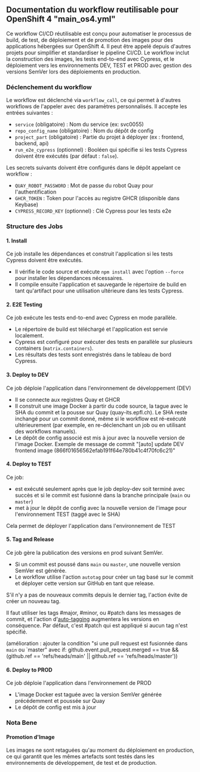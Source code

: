 ## Documentation du workflow reutilisable pour OpenShift 4 "main_os4.yml"

Ce workflow CI/CD réutilisable est conçu pour automatiser le processus de build, de test, de déploiement et de promotion des images pour des applications hébergées sur OpenShift 4. Il peut être appelé depuis d'autres projets pour simplifier et standardiser le pipeline CI/CD. Le workflow inclut la construction des images, les tests end-to-end avec Cypress, et le déploiement vers les environnements DEV, TEST et PROD avec gestion des versions SemVer lors des déploiements en production.

### Déclenchement du workflow

Le workflow est déclenché via `workflow_call`, ce qui permet à d'autres workflows de l'appeler avec des paramètres personnalisés. Il accepte les entrées suivantes :

- `service` (obligatoire) : Nom du service (ex: svc0055)
- `repo_config_name` (obligatoire) : Nom du dépôt de config
- `project_part` (obligatoire) : Partie du projet à déployer (ex : frontend, backend, api)
- `run_e2e_cypress` (optionnel) : Booléen qui spécifie si les tests Cypress doivent être exécutés (par défaut : `false`).

Les secrets suivants doivent être configurés dans le dépôt appelant ce workflow :

- `QUAY_ROBOT_PASSWORD` : Mot de passe du robot Quay pour l'authentification
- `GHCR_TOKEN` : Token pour l'accès au registre GHCR (disponible dans Keybase)
- `CYPRESS_RECORD_KEY` (optionnel) : Clé Cypress pour les tests e2e

### Structure des Jobs

#### 1. **Install**
Ce job installe les dépendances et construit l'application si les tests Cypress doivent être exécutés.

- Il vérifie le code source et exécute `npm install` avec l'option `--force` pour installer les dépendances nécessaires.
- Il compile ensuite l'application et sauvegarde le répertoire de build en tant qu'artifact pour une utilisation ultérieure dans les tests Cypress.

#### 2. **E2E Testing**
Ce job exécute les tests end-to-end avec Cypress en mode parallèle.

- Le répertoire de build est téléchargé et l'application est servie localement.
- Cypress est configuré pour exécuter des tests en parallèle sur plusieurs containers (`matrix.containers`).
- Les résultats des tests sont enregistrés dans le tableau de bord Cypress.

#### 3. **Deploy to DEV**
Ce job déploie l'application dans l'environnement de développement (DEV)

- Il se connecte aux registres Quay et GHCR
- Il construit une image Docker à partir du code source, la tague avec le SHA du commit et la pousse sur Quay (quay-its.epfl.ch). Le SHA reste inchangé pour un commit donné, même si le workflow est ré-exécuté ultérieurement (par exemple, en re-déclenchant un job ou en utilisant des workflows manuels).
- Le dépôt de config associé est mis à jour avec la nouvelle version de l'image Docker. Exemple de message de commit "[auto] update DEV frontend image (866f01656562efab191f64e780b41c4f70fc6c21)"

#### 4. **Deploy to TEST**
Ce job: 
- est exécuté seulement après que le job deploy-dev soit terminé avec succès et si le commit est fusionné dans la branche principale (`main` ou `master`)
- met à jour le dépôt de config avec la nouvelle version de l'image pour l'environnement TEST (taggé avec le SHA)

Cela permet de déployer l'application dans l'environnement de TEST

#### 5. **Tag and Release**
Ce job gère la publication des versions en prod suivant SemVer.

- Si un commit est poussé dans `main` ou `master`, une nouvelle version SemVer est générée.
- Le workflow utilise l'action `autotag` pour créer un tag basé sur le commit et déployer cette version sur GitHub en tant que release.

S'il n'y a pas de nouveaux commits depuis le dernier tag, l'action évite de créer un nouveau tag.

Il faut utiliser les tags #major, #minor, ou #patch dans les messages de commit, et l'action d'[auto-tagging](https://github.com/phish108/autotag-action) augmentera les versions en conséquence. Par défaut, c'est #patch qui est appliqué si aucun tag n'est spécifié.

(amélioration : ajouter la condition "si une pull request est fusionnée dans `main` ou `master" avec if: github.event.pull_request.merged == true && (github.ref == 'refs/heads/main' || github.ref == 'refs/heads/master'))

#### 6. **Deploy to PROD**
Ce job déploie l'application dans l'environnement de PROD

- L'image Docker est taguée avec la version SemVer générée précédemment et poussée sur Quay
- Le dépôt de config est mis à jour

### Nota Bene

#### Promotion d'Image
Les images ne sont retaguées qu'au moment du déploiement en production, ce qui garantit que les mêmes artefacts sont testés dans les environnements de développement, de test et de production.
